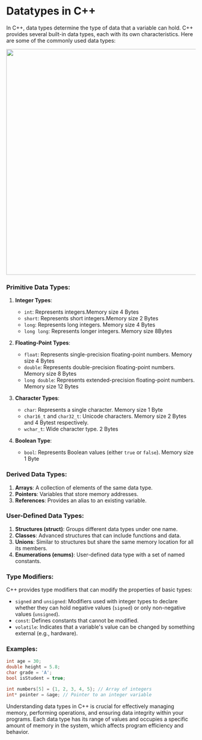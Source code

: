 # Datatypes in C++
In C++, data types determine the type of data that a variable can hold. C++ provides several built-in data types, each with its own characteristics. Here are some of the commonly used data types:

<img src="https://github.com/kmitsolution/C_plus_plus-Tutorials/blob/main/images/Datatypesc%2B%2B.jpg.png" width=1200 height=600 />

### Primitive Data Types:
1. **Integer Types**:
   - `int`: Represents integers.Memory size 4 Bytes
   - `short`: Represents short integers.Memory size 2 Bytes
   - `long`: Represents long integers. Memory size 4 Bytes
   - `long long`: Represents longer integers. Memory size 8Bytes

2. **Floating-Point Types**:
   - `float`: Represents single-precision floating-point numbers. Memory size 4 Bytes
   - `double`: Represents double-precision floating-point numbers. Memory size 8 Bytes
   - `long double`: Represents extended-precision floating-point numbers. Memory size 12 Bytes

3. **Character Types**:
   - `char`: Represents a single character. Memory size 1 Byte
   - `char16_t` and `char32_t`: Unicode characters. Memory size 2 Bytes and 4 Bytest respectively.
   - `wchar_t`: Wide character type. 2 Bytes

4. **Boolean Type**:
   - `bool`: Represents Boolean values (either `true` or `false`). Memory size 1 Byte

### Derived Data Types:
1. **Arrays**: A collection of elements of the same data type.
2. **Pointers**: Variables that store memory addresses.
3. **References**: Provides an alias to an existing variable.


### User-Defined Data Types:
1. **Structures (struct)**: Groups different data types under one name.
2. **Classes**: Advanced structures that can include functions and data.
3. **Unions**: Similar to structures but share the same memory location for all its members.
4. **Enumerations (enums)**: User-defined data type with a set of named constants.

   
### Type Modifiers:
C++ provides type modifiers that can modify the properties of basic types:
- `signed` and `unsigned`: Modifiers used with integer types to declare whether they can hold negative values (`signed`) or only non-negative values (`unsigned`).
- `const`: Defines constants that cannot be modified.
- `volatile`: Indicates that a variable's value can be changed by something external (e.g., hardware).

### Examples:
```cpp
int age = 30;
double height = 5.8;
char grade = 'A';
bool isStudent = true;

int numbers[5] = {1, 2, 3, 4, 5}; // Array of integers
int* pointer = &age; // Pointer to an integer variable
```

Understanding data types in C++ is crucial for effectively managing memory, performing operations, and ensuring data integrity within your programs. Each data type has its range of values and occupies a specific amount of memory in the system, which affects program efficiency and behavior.
